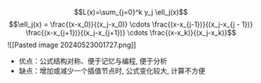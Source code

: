 $$L(x)=\sum_{j=0}^k y_j \ell_j(x)$$
$$\ell_j(x) = \frac{(x-x_0)}{(x_j-x_0)} \cdots \frac{(x-x_{j-1})}{(x_j-x_{j - 1})} \frac{(x-x_{j+1})}{(x_j-x_{j+1})} \cdots \frac{(x-x_k)}{(x_j-x_k)}$$
![[Pasted image 20240523001727.png]]
* 优点：公式结构对称、便于记忆与编程, 便于分析
* 缺点：增加或减少一个插值节点时, 公式变化较大, 计算不方便